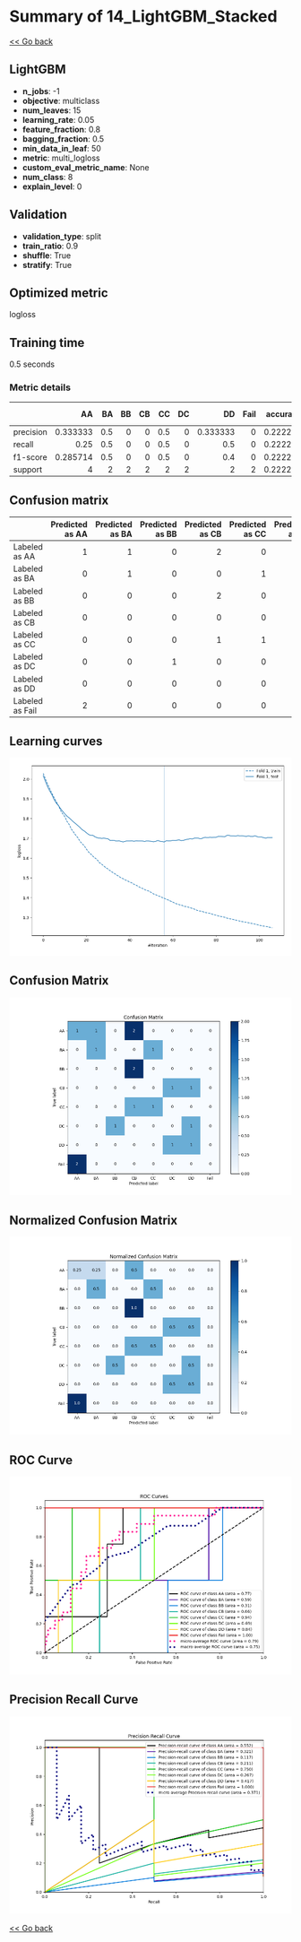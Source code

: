 # Summary of 14_LightGBM_Stacked

[<< Go back](../README.md)


## LightGBM
- **n_jobs**: -1
- **objective**: multiclass
- **num_leaves**: 15
- **learning_rate**: 0.05
- **feature_fraction**: 0.8
- **bagging_fraction**: 0.5
- **min_data_in_leaf**: 50
- **metric**: multi_logloss
- **custom_eval_metric_name**: None
- **num_class**: 8
- **explain_level**: 0

## Validation
 - **validation_type**: split
 - **train_ratio**: 0.9
 - **shuffle**: True
 - **stratify**: True

## Optimized metric
logloss

## Training time

0.5 seconds

### Metric details
|           |       AA |   BA |   BB |   CB |   CC |   DC |       DD |   Fail |   accuracy |   macro avg |   weighted avg |   logloss |
|:----------|---------:|-----:|-----:|-----:|-----:|-----:|---------:|-------:|-----------:|------------:|---------------:|----------:|
| precision | 0.333333 |  0.5 |    0 |    0 |  0.5 |    0 | 0.333333 |      0 |   0.222222 |    0.208333 |       0.222222 |   1.68199 |
| recall    | 0.25     |  0.5 |    0 |    0 |  0.5 |    0 | 0.5      |      0 |   0.222222 |    0.21875  |       0.222222 |   1.68199 |
| f1-score  | 0.285714 |  0.5 |    0 |    0 |  0.5 |    0 | 0.4      |      0 |   0.222222 |    0.210714 |       0.219048 |   1.68199 |
| support   | 4        |  2   |    2 |    2 |  2   |    2 | 2        |      2 |   0.222222 |   18        |      18        |   1.68199 |


## Confusion matrix
|                 |   Predicted as AA |   Predicted as BA |   Predicted as BB |   Predicted as CB |   Predicted as CC |   Predicted as DC |   Predicted as DD |   Predicted as Fail |
|:----------------|------------------:|------------------:|------------------:|------------------:|------------------:|------------------:|------------------:|--------------------:|
| Labeled as AA   |                 1 |                 1 |                 0 |                 2 |                 0 |                 0 |                 0 |                   0 |
| Labeled as BA   |                 0 |                 1 |                 0 |                 0 |                 1 |                 0 |                 0 |                   0 |
| Labeled as BB   |                 0 |                 0 |                 0 |                 2 |                 0 |                 0 |                 0 |                   0 |
| Labeled as CB   |                 0 |                 0 |                 0 |                 0 |                 0 |                 1 |                 1 |                   0 |
| Labeled as CC   |                 0 |                 0 |                 0 |                 1 |                 1 |                 0 |                 0 |                   0 |
| Labeled as DC   |                 0 |                 0 |                 1 |                 0 |                 0 |                 0 |                 1 |                   0 |
| Labeled as DD   |                 0 |                 0 |                 0 |                 0 |                 0 |                 1 |                 1 |                   0 |
| Labeled as Fail |                 2 |                 0 |                 0 |                 0 |                 0 |                 0 |                 0 |                   0 |

## Learning curves
![Learning curves](learning_curves.png)
## Confusion Matrix

![Confusion Matrix](confusion_matrix.png)


## Normalized Confusion Matrix

![Normalized Confusion Matrix](confusion_matrix_normalized.png)


## ROC Curve

![ROC Curve](roc_curve.png)


## Precision Recall Curve

![Precision Recall Curve](precision_recall_curve.png)



[<< Go back](../README.md)
